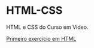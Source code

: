 # HTML-CSS
 HTML e CSS do Curso em Video.

 <a href= "https://eduardocgalvao.github.io/HTML-CSS/EXERCICIOS/ex001/"> Primeiro exercício em HTML
